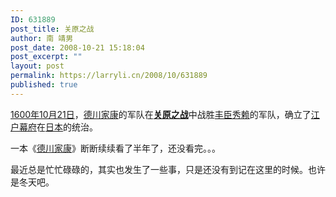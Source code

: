 ```yaml
---
ID: 631889
post_title: 关原之战
author: 南 靖男
post_date: 2008-10-21 15:18:04
post_excerpt: ""
layout: post
permalink: https://larryli.cn/2008/10/631889
published: true
---
```

<p><a href="http://zh.wikipedia.org/wiki/1600%E5%B9%B4">1600年</a><a href="http://zh.wikipedia.org/w/index.php?title=10%E6%9C%8821%E6%97%A5">10月21日</a>，<a href="http://zh.wikipedia.org/wiki/%E5%BE%B7%E5%B7%9D%E5%AE%B6%E5%BA%B7">德川家康</a>的军队在<b><a href="http://zh.wikipedia.org/wiki/%E5%85%B3%E5%8E%9F%E4%B9%8B%E6%88%98">关原之战</a></b>中战胜<a href="http://zh.wikipedia.org/wiki/%E4%B8%B0%E8%87%A3%E7%A7%80%E8%B5%96">丰臣秀赖</a>的军队，确立了<a href="http://zh.wikipedia.org/wiki/%E6%B1%9F%E6%88%B7%E5%B9%95%E5%BA%9C">江户幕府</a>在<a href="http://zh.wikipedia.org/wiki/%E6%97%A5%E6%9C%AC">日本</a>的统治。</p>  <p>一本《<a href="http://zh.wikipedia.org/wiki/%E5%BE%B7%E5%B7%9D%E5%AE%B6%E5%BA%B7_(%E5%B1%B1%E5%B2%A1%E8%8E%8A%E5%85%AB)">德川家康</a>》断断续续看了半年了，还没看完。。。</p>  <p>最近总是忙忙碌碌的，其实也发生了一些事，只是还没有到记在这里的时候。也许是冬天吧。</p>